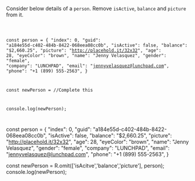 Consider below details of a `person`. Remove `isActive`, `balance` and `picture` from it.

<codeblock language="javascript" type="exercise" testMode="fixedInput" packages="ramda">
<code>

const person = {
    "index": 0,
    "guid": "a184e55d-c402-484b-8422-068eea08cc0b",
    "isActive": false,
    "balance": "$2,660.25",
    "picture": "http://placehold.it/32x32",
    "age": 28,
    "eyeColor": "brown",
    "name": "Jenny Velasquez",
    "gender": "female",
    "company": "LUNCHPAD",
    "email": "jennyvelasquez@lunchpad.com",
    "phone": "+1 (899) 555-2563",
}

const newPerson = //Complete this

console.log(newPerson);

</code>
<solution>

const person = {
    "index": 0,
    "guid": "a184e55d-c402-484b-8422-068eea08cc0b",
    "isActive": false,
    "balance": "$2,660.25",
    "picture": "http://placehold.it/32x32",
    "age": 28,
    "eyeColor": "brown",
    "name": "Jenny Velasquez",
    "gender": "female",
    "company": "LUNCHPAD",
    "email": "jennyvelasquez@lunchpad.com",
    "phone": "+1 (899) 555-2563",
}

const newPerson = R.omit(['isAcitve','balance','picture'], person);
console.log(newPerson);

</solution>
</codeblock>
